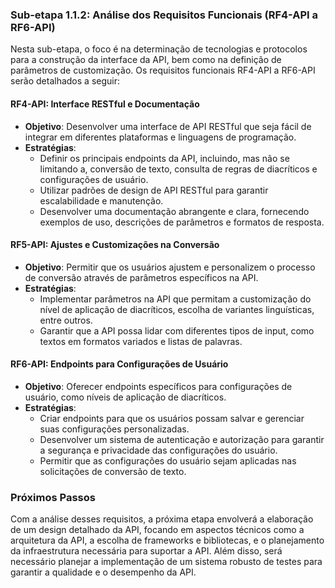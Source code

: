 ### Sub-etapa 1.1.2: Análise dos Requisitos Funcionais (RF4-API a RF6-API)

Nesta sub-etapa, o foco é na determinação de tecnologias e protocolos para a construção da interface da API, bem como na definição de parâmetros de customização. Os requisitos funcionais RF4-API a RF6-API serão detalhados a seguir:

#### RF4-API: Interface RESTful e Documentação

- **Objetivo**: Desenvolver uma interface de API RESTful que seja fácil de integrar em diferentes plataformas e linguagens de programação.
- **Estratégias**:
  - Definir os principais endpoints da API, incluindo, mas não se limitando a, conversão de texto, consulta de regras de diacríticos e configurações de usuário.
  - Utilizar padrões de design de API RESTful para garantir escalabilidade e manutenção.
  - Desenvolver uma documentação abrangente e clara, fornecendo exemplos de uso, descrições de parâmetros e formatos de resposta.

#### RF5-API: Ajustes e Customizações na Conversão

- **Objetivo**: Permitir que os usuários ajustem e personalizem o processo de conversão através de parâmetros específicos na API.
- **Estratégias**:
  - Implementar parâmetros na API que permitam a customização do nível de aplicação de diacríticos, escolha de variantes linguísticas, entre outros.
  - Garantir que a API possa lidar com diferentes tipos de input, como textos em formatos variados e listas de palavras.

#### RF6-API: Endpoints para Configurações de Usuário

- **Objetivo**: Oferecer endpoints específicos para configurações de usuário, como níveis de aplicação de diacríticos.
- **Estratégias**:
  - Criar endpoints para que os usuários possam salvar e gerenciar suas configurações personalizadas.
  - Desenvolver um sistema de autenticação e autorização para garantir a segurança e privacidade das configurações do usuário.
  - Permitir que as configurações do usuário sejam aplicadas nas solicitações de conversão de texto.

### Próximos Passos

Com a análise desses requisitos, a próxima etapa envolverá a elaboração de um design detalhado da API, focando em aspectos técnicos como a arquitetura da API, a escolha de frameworks e bibliotecas, e o planejamento da infraestrutura necessária para suportar a API. Além disso, será necessário planejar a implementação de um sistema robusto de testes para garantir a qualidade e o desempenho da API.
